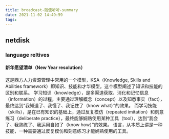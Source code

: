 ```yaml
---
title: broadcast-随便听听-summary
date: 2021-11-02 14:49:59
tags:
---
```


## netdisk
### language reltives
#### 新年愿望清单（New Year resolution）
这是西方人力资源管理中常用的一个模型，KSA（Knowledge, Skills and Abilities framework）即知识、技能和才华模型。这个模型阐述了知识和技能的区别和联系。
学习知识（knowledge），是多渠道获取、消化和记忆信息（information）的过程，主要通过理解概念（concept）以及知悉事实（fact），最终达到“我知道了、我懂了、我记住了（know what）”的效果。
而学习技能（skills），是在已有知识的基础上，通过反复模仿（repeated imitation）和刻意练习（deliberate practice），最终能够娴熟使用某种工具（tool），达到“我会了、我熟练了、我运用自如了（know how）”的效果。
语言，从本质上讲是一种技能，一种需要通过反复模仿和刻意练习才能娴熟使用的工具。